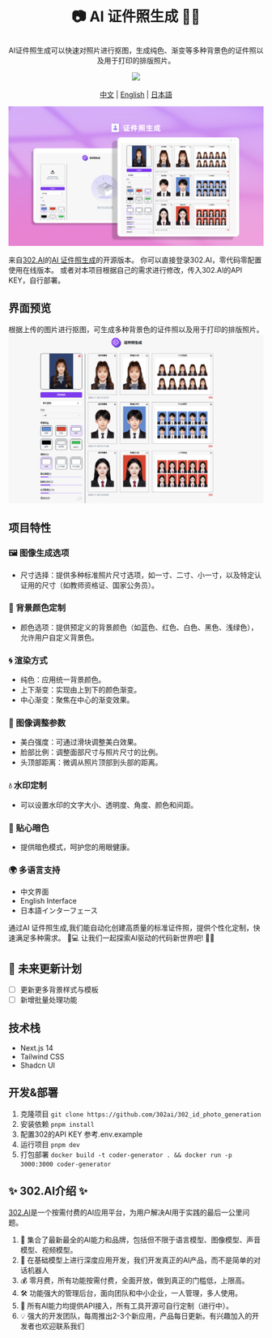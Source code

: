 # <p align="center">📷 AI 证件照生成 🚀✨</p>

<p align="center">AI证件照生成可以快速对照片进行抠图，生成纯色、渐变等多种背景色的证件照以及用于打印的排版照片。</p>

<p align="center"><a href="https://302.ai/tools/word/" target="blank"><img src="https://file.302ai.cn/gpt/imgs/github/302_badge.png" /></a></p >

<p align="center"><a href="README zh.md">中文</a> | <a href="README.md">English</a> | <a href="README_ja.md">日本語</a></p>

![界面预览](docs/证件照生成.png)

来自[302.AI](https://302.ai)的[AI 证件照生成](https://302.ai/tools/idphotos/)的开源版本。
你可以直接登录302.AI，零代码零配置使用在线版本。
或者对本项目根据自己的需求进行修改，传入302.AI的API KEY，自行部署。

## 界面预览
根据上传的图片进行抠图，可生成多种背景色的证件照以及用于打印的排版照片。
![界面预览](docs/证件照1.png)

## 项目特性
### 🖼️ 图像生成选项
   - 尺寸选择：提供多种标准照片尺寸选项，如一寸、二寸、小一寸，以及特定认证用的尺寸（如教师资格证、国家公务员）。

### 🎨 背景颜色定制
   - 颜色选项：提供预定义的背景颜色（如蓝色、红色、白色、黑色、浅绿色），允许用户自定义背景色。

### 🌀 渲染方式
   - 纯色：应用统一背景颜色。
   - 上下渐变：实现由上到下的颜色渐变。
   - 中心渐变：聚焦在中心的渐变效果。

### 🔧 图像调整参数
   - 美白强度：可通过滑块调整美白效果。
   - 脸部比例：调整面部尺寸与照片尺寸的比例。
   - 头顶部距离：微调从照片顶部到头部的距离。

### 💧 水印定制
   - 可以设置水印的文字大小、透明度、角度、颜色和间距。

### 🌙 贴心暗色
   - 提供暗色模式，呵护您的用眼健康。

### 🌍 多语言支持
  - 中文界面
  - English Interface
  - 日本語インターフェース

通过AI 证件照生成,我们能自动化创建高质量的标准证件照，提供个性化定制，快速满足多种需求。 🎉💻 让我们一起探索AI驱动的代码新世界吧! 🌟🚀

## 🚩 未来更新计划
- [ ] 更新更多背景样式与模板
- [ ] 新增批量处理功能

## 技术栈
- Next.js 14
- Tailwind CSS
- Shadcn UI

## 开发&部署
1. 克隆项目 `git clone https://github.com/302ai/302_id_photo_generation`
2. 安装依赖 `pnpm install`
3. 配置302的API KEY 参考.env.example
4. 运行项目 `pnpm dev`
5. 打包部署 `docker build -t coder-generator . && docker run -p 3000:3000 coder-generator`


## ✨ 302.AI介绍 ✨
[302.AI](https://302.ai)是一个按需付费的AI应用平台，为用户解决AI用于实践的最后一公里问题。
1. 🧠 集合了最新最全的AI能力和品牌，包括但不限于语言模型、图像模型、声音模型、视频模型。
2. 🚀 在基础模型上进行深度应用开发，我们开发真正的AI产品，而不是简单的对话机器人
3. 💰 零月费，所有功能按需付费，全面开放，做到真正的门槛低，上限高。
4. 🛠 功能强大的管理后台，面向团队和中小企业，一人管理，多人使用。
5. 🔗 所有AI能力均提供API接入，所有工具开源可自行定制（进行中）。
6. 💡 强大的开发团队，每周推出2-3个新应用，产品每日更新。有兴趣加入的开发者也欢迎联系我们
